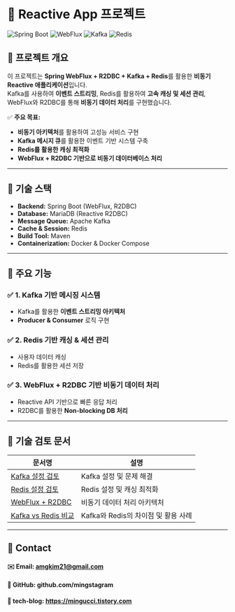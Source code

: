 # 🚀 Reactive App 프로젝트

![Spring Boot](https://img.shields.io/badge/Spring%20Boot-2.7+-green?style=flat)
![WebFlux](https://img.shields.io/badge/WebFlux-Reactive-blue?style=flat)
![Kafka](https://img.shields.io/badge/Kafka-Message%20Queue-orange?style=flat)
![Redis](https://img.shields.io/badge/Redis-Cache-red?style=flat)

## 📌 프로젝트 개요
이 프로젝트는 **Spring WebFlux + R2DBC + Kafka + Redis**를 활용한 **비동기 Reactive 애플리케이션**입니다.  
Kafka를 사용하여 **이벤트 스트리밍**, Redis를 활용하여 **고속 캐싱 및 세션 관리**, WebFlux와 R2DBC를 통해 **비동기 데이터 처리**를 구현했습니다.

✅ **주요 목표:**
- **비동기 아키텍처**를 활용하여 고성능 서비스 구현
- **Kafka 메시지 큐**를 활용한 이벤트 기반 시스템 구축
- **Redis를 활용한 캐싱 최적화**
- **WebFlux + R2DBC 기반으로 비동기 데이터베이스 처리**

---

## 📌 기술 스택
- **Backend:** Spring Boot (WebFlux, R2DBC)
- **Database:** MariaDB (Reactive R2DBC)
- **Message Queue:** Apache Kafka
- **Cache & Session:** Redis
- **Build Tool:** Maven
- **Containerization:** Docker & Docker Compose

---

## 📌 주요 기능
### ✅ **1. Kafka 기반 메시징 시스템**
- Kafka를 활용한 **이벤트 스트리밍 아키텍처**
- **Producer & Consumer** 로직 구현

### ✅ **2. Redis 기반 캐싱 & 세션 관리**
- 사용자 데이터 캐싱
- Redis를 활용한 세션 저장

### ✅ **3. WebFlux + R2DBC 기반 비동기 데이터 처리**
- Reactive API 기반으로 빠른 응답 처리
- R2DBC를 활용한 **Non-blocking DB 처리**

---

## 📌 기술 검토 문서
| 문서명                                                              | 설명            | 
|------------------------------------------------------------------|---------------|
| [Kafka 설정 검토](docs/tech-review/tech-review-kafka-setup.md)       | Kafka 설정 및 문제 해결            | 
| [Redis 설정 검토 ](docs/tech-review/tech-review-redis-setup.md)      | Redis 설정 및 캐싱 최적화           |
| [WebFlux + R2DBC](docs/tech-review/tech-review-webflux-r2dbc.md) | 비동기 데이터 처리 아키텍처       |
| [Kafka vs Redis 비교](docs/tech-review/tech-review-redis-vs-kafka.md)                  | Kafka와 Redis의 차이점 및 활용 사례     |  

---

##  📌 Contact
#### ✉️ Email: amgkim21@gmail.com
#### 📌 GitHub: github.com/mingstagram
#### 📌 tech-blog: https://mingucci.tistory.com

